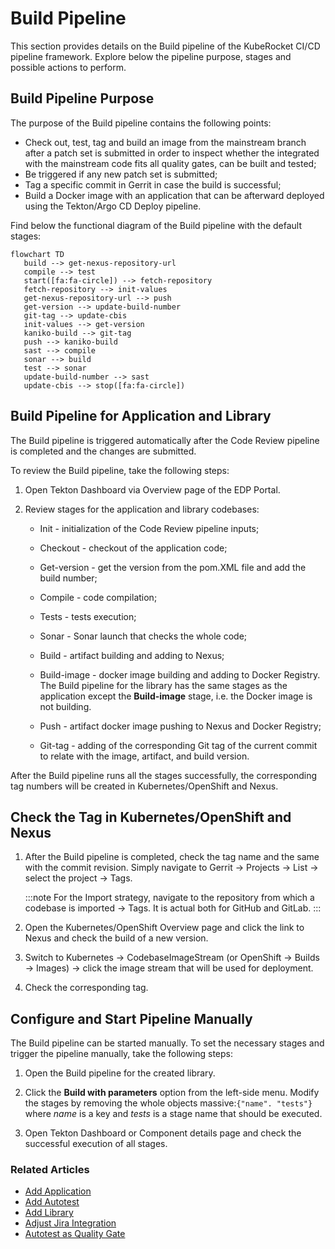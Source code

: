 # Build Pipeline

This section provides details on the Build pipeline of the KubeRocket CI/CD pipeline framework. Explore below the pipeline purpose, stages and possible actions to perform.

## Build Pipeline Purpose

The purpose of the Build pipeline contains the following points:

* Check out, test, tag and build an image from the mainstream branch after a patch set is submitted in order to inspect whether the integrated with the mainstream code fits all quality gates, can be built and tested;
* Be triggered if any new patch set is submitted;
* Tag a specific commit in Gerrit in case the build is successful;
* Build a Docker image with an application that can be afterward deployed using the Tekton/Argo CD Deploy pipeline.

Find below the functional diagram of the Build pipeline with the default stages:

```mermaid
flowchart TD
   build --> get-nexus-repository-url
   compile --> test
   start([fa:fa-circle]) --> fetch-repository
   fetch-repository --> init-values
   get-nexus-repository-url --> push
   get-version --> update-build-number
   git-tag --> update-cbis
   init-values --> get-version
   kaniko-build --> git-tag
   push --> kaniko-build
   sast --> compile
   sonar --> build
   test --> sonar
   update-build-number --> sast
   update-cbis --> stop([fa:fa-circle])
```

## Build Pipeline for Application and Library

The Build pipeline is triggered automatically after the Code Review pipeline is completed and the changes are submitted.

To review the Build pipeline, take the following steps:

1. Open Tekton Dashboard via Overview page of the EDP Portal.

2. Review stages for the application and library codebases:

    * Init - initialization of the Code Review pipeline inputs;

    * Checkout - checkout of the application code;

    * Get-version - get the version from the pom.XML file and add the build number;

    * Compile - code compilation;

    * Tests - tests execution;

    * Sonar - Sonar launch that checks the whole code;

    * Build - artifact building and adding to Nexus;

    * Build-image - docker image building and adding to Docker Registry. The Build pipeline for the library has the same stages as the application except the **Build-image** stage, i.e. the Docker image is not building.

    * Push - artifact docker image pushing to Nexus and Docker Registry;

    * Git-tag - adding of the corresponding Git tag of the current commit to relate with the image, artifact, and build version.

After the Build pipeline runs all the stages successfully, the corresponding tag numbers will be created in Kubernetes/OpenShift and Nexus.

## Check the Tag in Kubernetes/OpenShift and Nexus

1. After the Build pipeline is completed, check the tag name and the same with the commit revision. Simply navigate to Gerrit → Projects → List → select the project → Tags.

    :::note
      For the Import strategy, navigate to the repository from which a codebase is imported → Tags. It is actual both for GitHub and GitLab.
    :::

2. Open the Kubernetes/OpenShift Overview page and click the link to Nexus and check the build of a new version.

3. Switch to Kubernetes → CodebaseImageStream (or OpenShift → Builds → Images) → click the image stream that will be used for deployment.

4. Check the corresponding tag.

## Configure and Start Pipeline Manually

The Build pipeline can be started manually. To set the necessary stages and trigger the pipeline manually, take the following steps:

1. Open the Build pipeline for the created library.

2. Click the **Build with parameters** option from the left-side menu. Modify the stages by removing the whole objects massive:`{"name". "tests"}` where _name_ is a key and _tests_ is a stage name that should be executed.

3. Open Tekton Dashboard or Component details page and check the successful execution of all stages.

### Related Articles

* [Add Application](add-application.md)
* [Add Autotest](add-autotest.md)
* [Add Library](add-library.md)
* [Adjust Jira Integration](../operator-guide/project-management-and-reporting/jira-integration.md)
* [Autotest as Quality Gate](../use-cases/autotest-as-quality-gate.md)
